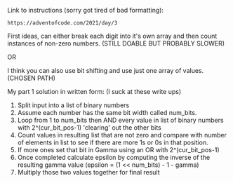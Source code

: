 Link to instructions (sorry got tired of bad formatting):

    https://adventofcode.com/2021/day/3

First ideas, can either break each digit into it's own array and then count instances of non-zero numbers. (STILL DOABLE BUT PROBABLY SLOWER)

OR 

I think you can also use bit shifting and use just one array of values. (CHOSEN PATH)

My part 1 solution in written form: (I suck at these write ups)

1. Split input into a list of binary numbers
2. Assume each number has the same bit width called num_bits.
3. Loop from 1 to num_bits then AND every value in list of binary numbers with 2^(cur_bit_pos-1) 'clearing' out the other bits
4.  Count values in resulting list that are not zero and compare with number of elements in list to see if there are more 1s or 0s in that position.
5. If more ones set that bit in Gamma using an OR with 2^(cur_bit_pos-1)
6. Once completed calculate epsilon by computing the inverse of the resulting gamma value (epsilon = (1 << num_bits) - 1 - gamma)
7. Multiply those two values together for final result


